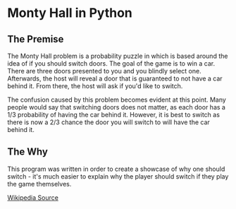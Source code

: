 # Monty Hall in Python
## The Premise
The Monty Hall problem is a probability puzzle in which is based around the idea of if you should switch doors. The goal of the game is to win a car. There are three doors presented to you and you blindly select one. Afterwards, the host will reveal a door that is guaranteed to not have a car behind it. From there, the host will ask if you'd like to switch.

The confusion caused by this problem becomes evident at this point. Many people would say that switching doors does not matter, as each door has a 1/3 probability of having the car behind it. However, it is best to switch as there is now a 2/3 chance the door you will switch to will have the car behind it.

## The Why
This program was written in order to create a showcase of why one should switch - it's much easier to explain why the player should switch if they play the game themselves.

[Wikipedia Source](https://en.wikipedia.org/wiki/Monty_Hall_problem)
